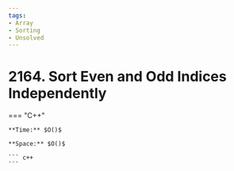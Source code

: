 ```yaml
---
tags:
- Array
- Sorting
- Unsolved
---
```



# 2164. Sort Even and Odd Indices Independently

=== "C++"

    **Time:** $O()$

    **Space:** $O()$

    ``` c++
    ```